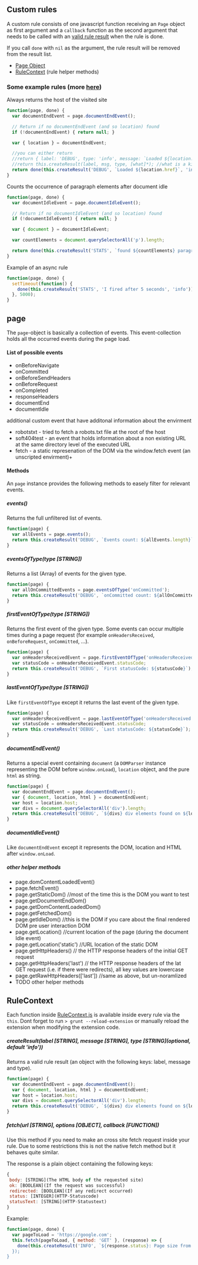 ## Custom rules

A custom rule consists of one javascript function receiving an `Page` object as first argument and a `callback` function as the second argument that needs to be called with an [valid rule result](#rulecontext) when the rule is done.

If you call `done` with `nil` as the argument, the rule result will be removed from the result list.

- [Page Object](#page)
- [RuleContext](#rulecontext) (rule helper methods)


### Some example rules (more [here](/sample-rules))

Always returns the host of the visited site

```javascript
function(page, done) {
  var documentEndEvent = page.documentEndEvent();

  // Return if no documentEndEvent (and so location) found
  if (!documentEndEvent) { return null; }

  var { location } = documentEndEvent;

  //you can either return
  //return { label: 'DEBUG', type: 'info', message: `Loaded ${location.href}`};
  //return this.createResult(label, msg, type, [what]*); //what is a kind of sublable attached to the front of the message
  return done(this.createResult('DEBUG', `Loaded ${location.href}`, 'info'));
}
```

Counts the occurrence of paragraph elements after document idle

```javascript
function(page, done) {
  var documentIdleEvent = page.documentIdleEvent();

  // Return if no documentIdleEvent (and so location) found
  if (!documentIdleEvent) { return null; }

  var { document } = documentIdleEvent;

  var countElements = document.querySelectorAll('p').length;

  return done(this.createResult('STATS', `found ${countElements} paragraph elements`));
}
```

Example of an async rule

```javascript
function(page, done) {
  setTimeout(function() {
    done(this.createResult('STATS', 'I fired after 5 seconds', 'info'));
  }, 5000);
}
```

## page

The `page`-object is basically a collection of events. This event-collection holds all the occurred events during the page load.

#### List of possible events

- onBeforeNavigate
- onCommitted
- onBeforeSendHeaders
- onBeforeRequest
- onCompleted
- responseHeaders
- documentEnd
- documentIdle

additional custom event that have additonal information about the envirment

- robotstxt - tried to fetch a robots.txt file at the root of the host
- soft404test - an event that holds information about a non existing URL at the same directory level of the executed URL
- fetch - a static represenation of the DOM via the window.fetch event (an unscripted envirment)+



#### Methods

An `page` instance provides the following methods to easely filter for relevant events.

##### events()

Returns the full unfiltered list of events.

```javascript
function(page) {
  var allEvents = page.events();
  return this.createResult('DEBUG', `Events count: ${allEvents.length}`);
}
```

##### eventsOfType(type [STRING])

Returns a list (Array) of events for the given type.

```javascript
function(page) {
  var allOnCommittedEvents = page.eventsOfType('onCommitted');
  return this.createResult('DEBUG', `onCommitted count: ${allOnCommittedEvents.length}`);
}
```

##### firstEventOfType(type [STRING])

Returns the first event of the given type.
Some events can occur multiple times during a page request (for example `onHeadersReceived`, `onBeforeRequest`, `onCommitted`, …).

```javascript
function(page) {
  var onHeadersReceivedEvent = page.firstEventOfType('onHeadersReceived');
  var statusCode = onHeadersReceivedEvent.statusCode;
  return this.createResult('DEBUG', `First statusCode: ${statusCode}`);
}
```

##### lastEventOfType(type [STRING])

Like `firstEventOfType` except it returns the last event of the given type.

```javascript
function(page) {
  var onHeadersReceivedEvent = page.lastEventOfType('onHeadersReceived');
  var statusCode = onHeadersReceivedEvent.statusCode;
  return this.createResult('DEBUG', `Last statusCode: ${statusCode}`);
}
```

##### documentEndEvent()

Returns a special event containing `document` (a `DOMParser` instance representing the DOM before `window.onLoad`), `location` object, and the pure `html` as string.

```javascript
function(page) {
  var documentEndEvent = page.documentEndEvent();
  var { document, location, html } = documentEndEvent;
  var host = location.host;
  var divs = document.querySelectorAll('div').length;
  return this.createResult('DEBUG', `${divs} div elements found on ${location.host}`);
}
```

##### documentIdleEvent()

Like `documentEndEvent` except it represents the DOM, location and HTML after `window.onLoad`.


##### other helper methods

 - page.domContentLoadedEvent()
 - page.fetchEvent()
 - page.getStaticDom() //most of the time this is the DOM you want to test
 - page.getDocumentEndDom()
 - page.getDomContentLoadedDom()
 - page.getFetchedDom()
 - page.getIdleDom() //this is the DOM if you care about the final rendered DOM pre user interaction DOM
 - page.getLocation() //current location of the page (during the document Idle event)
 - page.getLocation('static') //URL location of the static DOM
 - page.getHttpHeaders() // the HTTP response headers of the initial GET request
 - page.getHttpHeaders('last') // the HTTP response headers of the lat GET request (i.e. if there were redirects), all key values are lowercase
 - page.getRawHttpHeaders(['last']) //same as above, but un-noramlized
 - TODO other helper methods




## RuleContext

Each function inside [RuleContext.js](/src/javascripts/utils/RuleContext.js) is available inside every rule via the `this`.
Dont forget to run `> grunt --reload-extension` or manually reload the extension when modifying the extension code.

##### createResult(label [STRING], message [STRING], type [STRING](optional, default 'info'))

Returns a valid rule result (an object with the following keys: label, message and type).

```javascript
function(page) {
  var documentEndEvent = page.documentEndEvent();
  var { document, location, html } = documentEndEvent;
  var host = location.host;
  var divs = document.querySelectorAll('div').length;
  return this.createResult('DEBUG', `${divs} div elements found on ${location.host}`);
}
```

##### fetch(url [STRING], options [OBJECT], callback [FUNCTION])

Use this method if you need to make an cross site fetch request inside your rule. Due to some restrictions this is not the native fetch method but it behaves quite similar.

The response is a plain object containing the following keys:

```javascript
{
 body: [STRING](The HTML body of the requested site)
 ok: [BOOLEAN](If the request was successful)
 redirected: [BOOLEAN](If any redirect occurred)
 status: [INTEGER](HTTP-Statuscode)
 statusText: [STRING](HTTP-Statustext)
}
```

Example:

```javascript
function(page, done) {
  var pageToLoad = 'https://google.com';
  this.fetch(pageToLoad, { method: 'GET' }, (response) => {
    done(this.createResult('INFO', `${response.status}: Page size from ${pageToLoad) is ${response.body.length}`));
  });
}
```
